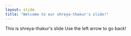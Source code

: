 ```yaml
---
layout: slide
title: "Welcome to our shreya-thakur's slide!"
---
```

This is shreya-thakur's slide
Use the left arrow to go back!
